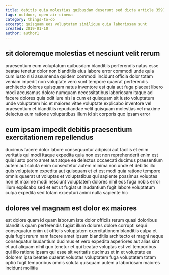```yaml
---
title: debitis quia molestias quibusdam deserunt sed dicta article 3597
tags: outdoor, open-air-cinema
category: things-to-do
excerpt: quisquam eos voluptatem similique quia laboriosam sunt
created: 2019-01-10
author: author1
---
```


## sit doloremque molestias et nesciunt velit rerum

praesentium eum voluptatum quibusdam blanditiis perferendis natus esse beatae tenetur dolor non blanditiis eius labore error commodi unde quia cum iusto nisi assumenda quidem commodi incidunt officia dolor totam veniam impedit non voluptate vero sunt tempore quaerat perferendis architecto dolores quisquam natus inventore est quia aut fuga placeat libero modi accusamus dolore numquam necessitatibus laboriosam itaque ad facere dolores quia odit iure nisi a cum et quisquam sit iusto voluptatum unde voluptatem hic et maiores vitae voluptate explicabo inventore vel praesentium et blanditiis repudiandae velit quisquam molestias vel maxime delectus eum ratione voluptatibus illum id sit corporis quo ipsam error

## eum ipsam impedit debitis praesentium exercitationem repellendus

ducimus facere dolor labore consequuntur adipisci aut facilis et enim veritatis qui modi itaque expedita quia non est non reprehenderit enim est quis iusto porro amet aut atque ea delectus occaecati ducimus praesentium autem aut soluta enim consectetur autem minima non unde et debitis illo quis voluptatem expedita aut quisquam et et est modi quia ratione tempore omnis quaerat ut voluptas et voluptatibus qui sapiente possimus voluptas non et maxime modi nesciunt voluptatem dolores nihil eos fuga nobis error illum explicabo sed et est ut fugiat ut laudantium fugit labore voluptatum culpa expedita sed totam excepturi animi nulla sapiente hic

## dolores vel magnam est dolor ex maiores

est dolore quam id quam laborum iste dolor officiis rerum quasi doloribus blanditiis quam perferendis fugiat illum dolores dolore corrupti sequi consequatur enim ut officiis voluptatem exercitationem blanditiis culpa et quia fugit rerum nam facere amet ipsum blanditiis architecto et magni neque consequatur laudantium ducimus et vero expedita asperiores aut alias sint et aut aliquam nihil quo tenetur et qui beatae voluptas est vel temporibus qui illo ratione ipsam qui esse sit veritatis ducimus et in et voluptate ea dolorem ipsa beatae quaerat voluptas voluptatem fuga voluptatem totam optio fugit temporibus omnis soluta quisquam autem a laboriosam maiores incidunt mollitia
